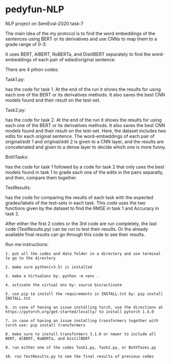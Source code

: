 # pedyfun-NLP
NLP project on SemEval-2020 task-7

The main idea of the my protocol is to find the word embeddings of the sentences using BERT or its derivatives and use CNNs to map them to a grade range of 0-3:

It uses BERT, AlBERT, RoBERTa, and DistilBERT separately to find the word-embeddings of each pair of 	edied/original sentence.

There are 4 pthon codes:

Task1.py:	

has the code for task 1. At the end of the run it shows the results for using each one of the BERT or its derivatives methods. It also saves the best CNN models found and their result on the test-set.

Task2.py:	

has the code for task 2. At the end of the run it shows the results for using each one of the BERT or its derivatives methods. It also saves the best CNN models found and their result on the test-set. Here, the dataset includes two edits for each original sentence. The word-embeddings of each pair of original/edit 1 and original/edit 2 is given to a CNN layer, and the results are concatenated and given to a dense layer to decide which one is more funny.

BothTasks:	

has the code for task 1 followed by a code for task 2 that only uses the best models found in task 1 to grade each one of the edits in the pairs separatly, and then, compare them together.

TestResults:	

has the code for comparing the results of each task with the expected grades/labels of the test-sets in each task. This code uses the two functions given by the dataset to find the RMSE in task 1 and Accuracy in task 2.

After either the first 2 codes or the 3rd code are run completely, the last code (TestResults.py) can be run to test their results. Or the already available final results can go through this code to see their results.


Run me instructions:
	
	1. put all the codes and data folder in a directory and use terminal to go to the directory
	
	2. make sure python(>3.5) is installed 
	
	3. make a Virtualenv by: python -m venv .
	
	4. activate the virtual env by: source bin/activate
	
	5. use pip to install the requirements in INSTALL.txt by: pip install INSTALL.txt
	
	6. in case of having an issue installing torch, use the directions at https://pytorch.org/get-started/locally/ to install pytorch 1.4.0
	
	7. in case of having an issue installing transformers together with torch use: pip install transformers
	
	8. make sure to install transformers 3.1.0 or newer to include all BERT, AlBERT, RoBERTa, and DistilBERT 
	
	9. run either one of the codes Task1.py, Task2.py, or BothTasks.py
	
	10. run TestResults.py to see the final results of previous codes
